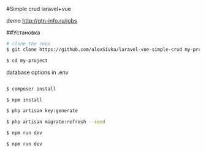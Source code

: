 #Simple crud laravel+vue

demo http://gtn-info.ru/jobs

##Установка

``` bash
# clone the repo
$ git clone https://github.com/alexSivka/laravel-vue-simple-crud my-project

$ cd my-project

```
database options in .env
```bash

$ composer install

$ npm install

$ php artisan key:generate

$ php artisan migrate:refresh --seed

$ npm run dev

$ npm run dev

```

